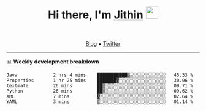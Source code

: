 <h1 align="center">Hi there, I'm <a href="https://jithset.github.io/" target="_blank">Jithin</a> <img
src="https://github.com/blackcater/blackcater/raw/main/images/Hi.gif" height="32" /></h1>

<br />

<p align="center">
  <a href="https://jithset.github.io">Blog</a> •
  <a href="https://twitter.com/jithset">Twitter</a>
</p>

---

📊 **Weekly development breakdown**

<!--START_SECTION:waka-->

```text
Java             2 hrs 4 mins    ███████████▒░░░░░░░░░░░░░   45.33 %
Properties       1 hr 25 mins    ███████▓░░░░░░░░░░░░░░░░░   30.96 %
textmate         26 mins         ██▒░░░░░░░░░░░░░░░░░░░░░░   09.71 %
Python           26 mins         ██▒░░░░░░░░░░░░░░░░░░░░░░   09.62 %
XML              7 mins          ▓░░░░░░░░░░░░░░░░░░░░░░░░   02.64 %
YAML             3 mins          ▒░░░░░░░░░░░░░░░░░░░░░░░░   01.14 %
```

<!--END_SECTION:waka-->

